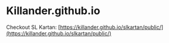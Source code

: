 # Killander.github.io

Checkout SL Kartan: [https://killander.github.io/slkartan/public/](https://killander.github.io/slkartan/public/)